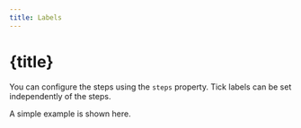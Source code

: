 ```yaml
---
title: Labels
---
```


# {title}

You can configure the steps using the `steps` property. Tick labels can be set independently of the steps.

A simple example is shown here.
